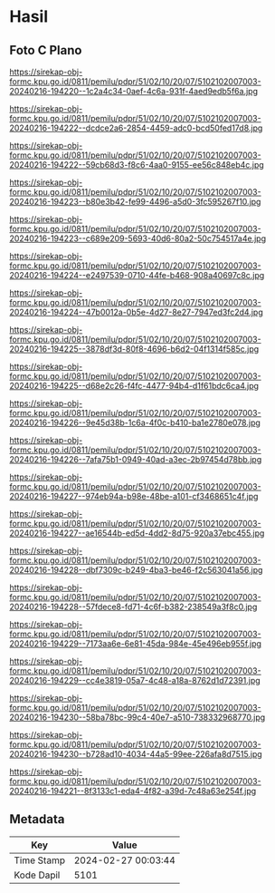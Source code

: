 # Hasil

## Foto C Plano

https://sirekap-obj-formc.kpu.go.id/0811/pemilu/pdpr/51/02/10/20/07/5102102007003-20240216-194220--1c2a4c34-0aef-4c6a-931f-4aed9edb5f6a.jpg

https://sirekap-obj-formc.kpu.go.id/0811/pemilu/pdpr/51/02/10/20/07/5102102007003-20240216-194222--dcdce2a6-2854-4459-adc0-bcd50fed17d8.jpg

https://sirekap-obj-formc.kpu.go.id/0811/pemilu/pdpr/51/02/10/20/07/5102102007003-20240216-194222--59cb68d3-f8c6-4aa0-9155-ee56c848eb4c.jpg

https://sirekap-obj-formc.kpu.go.id/0811/pemilu/pdpr/51/02/10/20/07/5102102007003-20240216-194223--b80e3b42-fe99-4496-a5d0-3fc595267f10.jpg

https://sirekap-obj-formc.kpu.go.id/0811/pemilu/pdpr/51/02/10/20/07/5102102007003-20240216-194223--c689e209-5693-40d6-80a2-50c754517a4e.jpg

https://sirekap-obj-formc.kpu.go.id/0811/pemilu/pdpr/51/02/10/20/07/5102102007003-20240216-194224--e2497539-0710-44fe-b468-908a40697c8c.jpg

https://sirekap-obj-formc.kpu.go.id/0811/pemilu/pdpr/51/02/10/20/07/5102102007003-20240216-194224--47b0012a-0b5e-4d27-8e27-7947ed3fc2d4.jpg

https://sirekap-obj-formc.kpu.go.id/0811/pemilu/pdpr/51/02/10/20/07/5102102007003-20240216-194225--3878df3d-80f8-4696-b6d2-04f1314f585c.jpg

https://sirekap-obj-formc.kpu.go.id/0811/pemilu/pdpr/51/02/10/20/07/5102102007003-20240216-194225--d68e2c26-f4fc-4477-94b4-d1f61bdc6ca4.jpg

https://sirekap-obj-formc.kpu.go.id/0811/pemilu/pdpr/51/02/10/20/07/5102102007003-20240216-194226--9e45d38b-1c6a-4f0c-b410-ba1e2780e078.jpg

https://sirekap-obj-formc.kpu.go.id/0811/pemilu/pdpr/51/02/10/20/07/5102102007003-20240216-194226--7afa75b1-0949-40ad-a3ec-2b97454d78bb.jpg

https://sirekap-obj-formc.kpu.go.id/0811/pemilu/pdpr/51/02/10/20/07/5102102007003-20240216-194227--974eb94a-b98e-48be-a101-cf3468651c4f.jpg

https://sirekap-obj-formc.kpu.go.id/0811/pemilu/pdpr/51/02/10/20/07/5102102007003-20240216-194227--ae16544b-ed5d-4dd2-8d75-920a37ebc455.jpg

https://sirekap-obj-formc.kpu.go.id/0811/pemilu/pdpr/51/02/10/20/07/5102102007003-20240216-194228--dbf7309c-b249-4ba3-be46-f2c563041a56.jpg

https://sirekap-obj-formc.kpu.go.id/0811/pemilu/pdpr/51/02/10/20/07/5102102007003-20240216-194228--57fdece8-fd71-4c6f-b382-238549a3f8c0.jpg

https://sirekap-obj-formc.kpu.go.id/0811/pemilu/pdpr/51/02/10/20/07/5102102007003-20240216-194229--7173aa6e-6e81-45da-984e-45e496eb955f.jpg

https://sirekap-obj-formc.kpu.go.id/0811/pemilu/pdpr/51/02/10/20/07/5102102007003-20240216-194229--cc4e3819-05a7-4c48-a18a-8762d1d72391.jpg

https://sirekap-obj-formc.kpu.go.id/0811/pemilu/pdpr/51/02/10/20/07/5102102007003-20240216-194230--58ba78bc-99c4-40e7-a510-738332968770.jpg

https://sirekap-obj-formc.kpu.go.id/0811/pemilu/pdpr/51/02/10/20/07/5102102007003-20240216-194230--b728ad10-4034-44a5-99ee-226afa8d7515.jpg

https://sirekap-obj-formc.kpu.go.id/0811/pemilu/pdpr/51/02/10/20/07/5102102007003-20240216-194221--8f3133c1-eda4-4f82-a39d-7c48a63e254f.jpg


## Metadata

| Key        | Value               |
| ---------- | ------------------- |
| Time Stamp | 2024-02-27 00:03:44 |
| Kode Dapil | 5101                |



